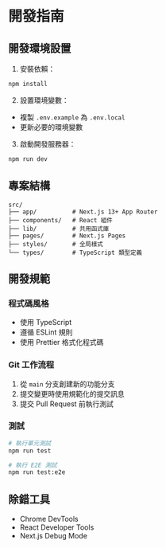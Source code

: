 # 開發指南

## 開發環境設置
1. 安裝依賴：
```bash
npm install
```

2. 設置環境變數：
- 複製 `.env.example` 為 `.env.local`
- 更新必要的環境變數

3. 啟動開發服務器：
```bash
npm run dev
```

## 專案結構
```
src/
├── app/          # Next.js 13+ App Router
├── components/   # React 組件
├── lib/          # 共用函式庫
├── pages/        # Next.js Pages
├── styles/       # 全局樣式
└── types/        # TypeScript 類型定義
```

## 開發規範

### 程式碼風格
- 使用 TypeScript
- 遵循 ESLint 規則
- 使用 Prettier 格式化程式碼

### Git 工作流程
1. 從 `main` 分支創建新的功能分支
2. 提交變更時使用規範化的提交訊息
3. 提交 Pull Request 前執行測試

### 測試
```bash
# 執行單元測試
npm run test

# 執行 E2E 測試
npm run test:e2e
```

## 除錯工具
- Chrome DevTools
- React Developer Tools
- Next.js Debug Mode 